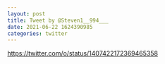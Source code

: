 ```yaml
--- 
layout: post 
title: Tweet by @Steven1__994___ 
date: 2021-06-22 1624390985 
categories: twitter 
--- 
```

https://twitter.com/o/status/1407422172369465358